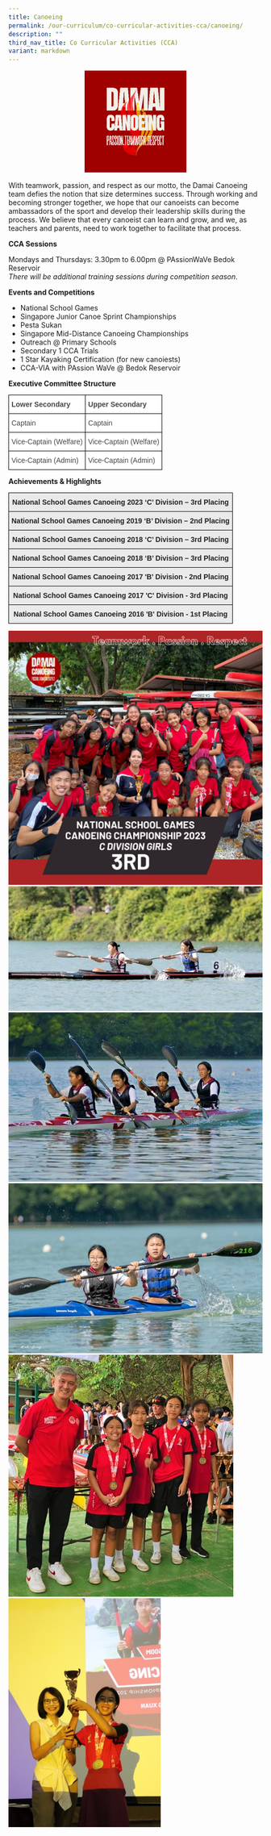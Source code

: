 ```yaml
---
title: Canoeing
permalink: /our-curriculum/co-curricular-activities-cca/canoeing/
description: ""
third_nav_title: Co Curricular Activities (CCA)
variant: markdown
---
```

<div align="center"><img style="max-width:40%" src="/images/CCA/Canoeing/2023_canoe.png"></div>

<p>With teamwork, passion, and respect as our motto, the Damai Canoeing team defies the notion that size determines success.  Through working and becoming stronger together, we hope that our canoeists can become ambassadors of the sport and develop their leadership skills during the process. We believe that every canoeist can learn and grow, and we, as teachers and parents, need to work together to facilitate that process.</p>
  

**CCA Sessions**

Mondays and Thursdays: 3.30pm to 6.00pm @ PAssionWaVe Bedok Reservoir<br>
_There will be additional training sessions during competition season_.

  

**Events and Competitions**
*   National School Games
*   Singapore Junior Canoe Sprint Championships
*   Pesta Sukan
*   Singapore Mid-Distance Canoeing Championships
*   Outreach @ Primary Schools
*   Secondary 1 CCA Trials
*   1 Star Kayaking Certification (for new canoiests)
*   CCA-VIA with PAssion WaVe @ Bedok Reservoir

**Executive Committee Structure**

<style type="text/css">
.tg  {border-collapse:collapse;border-spacing:0;}
.tg td{border-color:black;border-style:solid;border-width:1px;font-family:Arial, sans-serif;font-size:14px;
  overflow:hidden;padding:10px 5px;word-break:normal;}
.tg th{border-color:black;border-style:solid;border-width:1px;font-family:Arial, sans-serif;font-size:14px;
  font-weight:normal;overflow:hidden;padding:10px 5px;word-break:normal;}
.tg .tg-fwnj{background-color:#FFF;color:#454545;text-align:left;vertical-align:top}
.tg .tg-9u4g{background-color:#FFF;color:#454545;font-weight:bold;text-align:left;vertical-align:top}
</style>
<table class="tg">
<thead>
  <tr>
    <th class="tg-9u4g">Lower Secondary</th>
    <th class="tg-9u4g">Upper Secondary</th>
  </tr>
</thead>
<tbody>
  <tr>
    <td class="tg-fwnj">Captain</td>
    <td class="tg-fwnj">Captain</td>
  </tr>
  <tr>
    <td class="tg-fwnj">Vice-Captain (Welfare)</td>
    <td class="tg-fwnj">Vice-Captain (Welfare)</td>
  </tr>
  <tr>
    <td class="tg-fwnj">Vice-Captain (Admin)</td>
    <td class="tg-fwnj">Vice-Captain (Admin)</td>
  </tr>
</tbody>
</table>

<p><strong>Achievements</strong><strong>&nbsp;&amp; Highlights</strong></p>
<style type="text/css">
.tg  {border-collapse:collapse;border-spacing:0;}
.tg td{border-color:black;border-style:solid;border-width:1px;font-family:Arial, sans-serif;font-size:14px;
  overflow:hidden;padding:10px 5px;word-break:normal;}
.tg th{border-color:black;border-style:solid;border-width:1px;font-family:Arial, sans-serif;font-size:14px;
  font-weight:normal;overflow:hidden;padding:10px 5px;word-break:normal;}
.tg .tg-j0e3{background-color:#EAEAEA;color:#222;font-weight:bold;text-align:center;vertical-align:middle}
</style>
<table class="tg">
<thead>
  <tr>
    <th class="tg-j0e3"><span style="color:#222;background-color:#EAEAEA">National School Games Canoeing 2023 ‘C’ Division – 3rd Placing </span></th>
  </tr>
</thead>
<tbody>
  <tr>
    <td class="tg-j0e3"><span style="color:#222;background-color:#EAEAEA"> National School Games Canoeing 2019 ‘B’ Division – 2nd Placing </span></td>
  </tr>
  <tr>
    <td class="tg-j0e3"><span style="color:#222;background-color:#EAEAEA">National School Games Canoeing 2018 ‘C’ Division – 3rd Placing  </span></td>
  </tr>
  <tr>
    <td class="tg-j0e3"><span style="color:#222;background-color:#EAEAEA">National School Games Canoeing 2018 ‘B’ Division – 3rd Placing</span></td>
  </tr>
  <tr>
    <td class="tg-j0e3"><span style="color:#222;background-color:#EAEAEA">National School Games Canoeing 2017 'B' Division - 2nd Placing</span></td>
  </tr>
	  <tr>
    <td class="tg-j0e3"><span style="color:#222;background-color:#EAEAEA">National School Games Canoeing 2017 'C' Division - 3rd Placing</span></td>
  </tr>
	  <tr>
    <td class="tg-j0e3"><span style="color:#222;background-color:#EAEAEA">National School Games Canoeing 2016 'B' Division - 1st Placing</span></td>
  </tr>
</tbody>
</table>

<img src="/images/CCA/Canoeing/2023_canoe_01.png"><br>
<img src="/images/CCA/Canoeing/2023_canoe_02.jpg"><br>
<img src="/images/CCA/Canoeing/2023_canoe_03.jpg"><br>
<img src="/images/CCA/Canoeing/2023_canoe_04.jpg"><br>
<img src="/images/CCA/Canoeing/2023_canoe_05.jpg"><br>
<img style="max-width:60%" src="/images/CCA/Canoeing/2023_canoe_06.jpg"><br>
